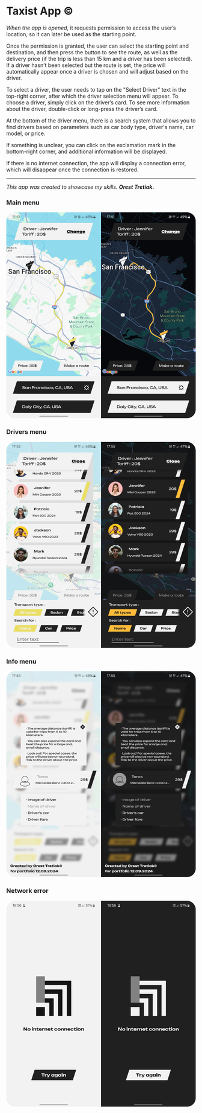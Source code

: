 # Taxist App ©

_When the app is opened_, it requests permission to access the user’s location, so it can later be used as the starting point.

Once the permission is granted, the user can select the starting point and destination, and then press the button to see the route, as well as the delivery price (if the trip is less than 15 km and a driver has been selected). If a driver hasn’t been selected but the route is set, the price will automatically appear once a driver is chosen and will adjust based on the driver.

To select a driver, the user needs to tap on the "Select Driver" text in the top-right corner, after which the driver selection menu will appear. To choose a driver, simply click on the driver’s card. To see more information about the driver, double-click or long-press the driver’s card.

At the bottom of the driver menu, there is a search system that allows you to find drivers based on parameters such as car body type, driver's name, car model, or price.

If something is unclear, you can click on the exclamation mark in the bottom-right corner, and additional information will be displayed.

If there is no internet connection, the app will display a connection error, which will disappear once the connection is restored.

________________________


_This app was created to showcase my skills._
**_Orest Tretiak._**

### Main menu
![Main Image](https://github.com/Tretiakk/Taxist/blob/main/Main.png)

### Drivers menu
![Main Image](https://github.com/Tretiakk/Taxist/blob/main/DriverList.png)

### Info menu
![Main Image](https://github.com/Tretiakk/Taxist/blob/main/Info.png)

### Network error
![Main Image](https://github.com/Tretiakk/Taxist/blob/main/Network.png)

